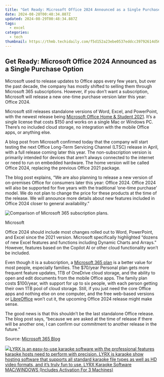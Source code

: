 ```yaml
---
title: "Get Ready: Microsoft Office 2024 Announced as a Single Purchase Option"
date: 2024-08-28T00:48:34.887Z
updated: 2024-08-29T00:48:34.887Z
tags:
  - excel
categories:
  - tech
thumbnail: https://thmb.techidaily.com/f5d152a23ebe0537eddcc39792614d56215becc5357892b0b77a3b9431bbf691.jpg
---
```


## Get Ready: Microsoft Office 2024 Announced as a Single Purchase Option

Microsoft used to release updates to Office apps every few years, but over the past decade, the company has mostly shifted to selling them through Microsoft 365 subscriptions. However, if you don’t want a subscription, Microsoft will release a new one-time purchase version later this year: Office 2024.

 Microsoft still releases standalone versions of Word, Excel, and PowerPoint, with the newest release being [Microsoft Office Home & Student 2021](https://www.amazon.com/Microsoft-Student-One-time-purchase-Download/dp/B09H7GPR1G?tag=hotoge-20&ascsubtag=UUhtgUeUpU2002346&asc%5Frefurl=https%3A%2F%2Fwww.howtogeek.com%2Fmicrosoft-office-2024-is-coming%2F&asc%5Fcampaign=Short-Term). It’s a single license that costs $150 and works on a single Mac or Windows PC. There’s no included cloud storage, no integration with the mobile Office apps, or anything else.

 A blog post from Microsoft confirmed today that the company will start testing the next Office Long-Term Servicing Channel (LTSC) release in April, with a full release coming later this year. The non-subscription version is primarily intended for devices that aren’t always connected to the internet or need to run on embedded hardware. The home version will be called Office 2024, replacing the previous Office 2021 package.

 The blog post explains, “We are also planning to release a new version of on-premises Office for consumers later this year: Office 2024\. Office 2024 will also be supported for five years with the traditional ‘one-time purchase’ model. We do not plan to change the price for these products at the time of the release. We will announce more details about new features included in Office 2024 closer to general availability.”

![Comparison of Microsoft 365 subscription plans.](https://static1.howtogeekimages.com/wordpress/wp-content/uploads/2024/03/71xo6ibplql-_ac_sl1500_.jpg) 

Microsoft

 Office 2024 should include most changes rolled out to Word, PowerPoint, and Excel since the 2021 version. Microsoft specifically highlighted “dozens of new Excel features and functions including Dynamic Charts and Arrays.” However, features based on the Copilot AI or other cloud functionality won’t be included.

 Even though it is a subscription, a [Microsoft 365 plan](https://www.microsoft.com/en-us/microsoft-365/onedrive/compare-onedrive-plans) is a better value for most people, especially families. The $70/year Personal plan gets more frequent feature updates, 1TB of OneDrive cloud storage, and the ability to open and edit documents from the mobile Office apps. The family plan costs $100/year, with support for up to six people, with each person getting their own 1TB pool of cloud storage. Still, if you just need the core Office apps and nothing else on one computer, and the free web-based versions or [LibreOffice](https://fix-guide.techidaily.com/how-to-quickly-fix-bluetooth-not-working-on-vivo-v30-drfone-by-drfone-fix-android-problems-fix-android-problems/) won’t cut it, the upcoming Office 2024 release might make sense.

 The good news is that this shouldn’t be the last standalone Office release. The blog post says, “because we are asked at the time of release if there will be another one, I can confirm our commitment to another release in the future.”

 Source: [Microsoft 365 Blog](https://techcommunity.microsoft.com/t5/microsoft-365-blog/upcoming-preview-of-microsoft-office-ltsc-2024/ba-p/4082963)

<ins class="adsbygoogle"
     style="display:block"
     data-ad-format="autorelaxed"
     data-ad-client="ca-pub-7571918770474297"
     data-ad-slot="1223367746"></ins>



<ins class="adsbygoogle"
     style="display:block"
     data-ad-client="ca-pub-7571918770474297"
     data-ad-slot="8358498916"
     data-ad-format="auto"
     data-full-width-responsive="true"></ins>



<!-- affiliate ads begin -->
<a href="https://shop.pcdj.com/order/checkout.php?PRODS=4698998&QTY=1&AFFILIATE=108875&CART=1"> <img src="https://secure.avangate.com/images/merchant/47f4b6321e9fd8e8f7326a6adc1a7c1e/products/MacBook_Pro_lyrx-withsinger-tv.png" border="0">LYRX is an easy-to-use karaoke software with the professional features karaoke hosts need to perform with precision. LYRX is karaoke show hosting software that supports all standard karaoke file types as well as HD video formats, and it’s truly fun to use. 
LYRX Karaoke Software MAC/WINDOWS (Includes Activation For 3 Machines)</a>
<!-- affiliate ads end -->